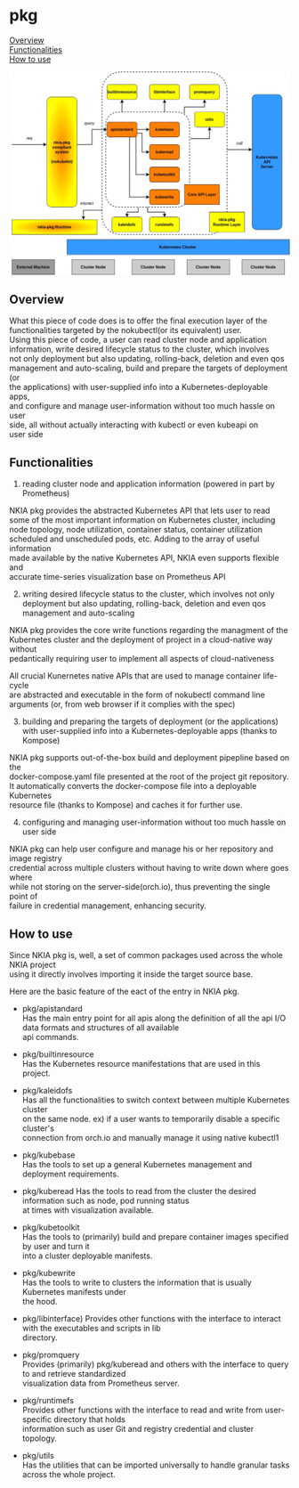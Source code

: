 # pkg



[Overview](#overview)\
[Functionalities](#functionalities)\
[How to use](#how-to-use)


![nkia-pkg overview](img/nkia-pkg.jpg)


## Overview


What this piece of code does is to offer the final execution layer of the\
functionalities targeted by the nokubectl(or its equivalent) user.\
Using this piece of code, a user can read cluster node and application\
information, write desired lifecycle status to the cluster, which involves\
not only deployment but also updating, rolling-back, deletion and even qos\
management and auto-scaling, build and prepare the targets of deployment (or\
the applications) with user-supplied info into a Kubernetes-deployable apps,\
and configure and manage user-information without too much hassle on user\
side, all without actually interacting with kubectl or even kubeapi on\
user side



## Functionalities



1. reading cluster node and application information (powered in part by Prometheus)

NKIA pkg provides the abstracted Kubernetes API that lets user to read \
some of the most important information on Kubernetes cluster, including\
node topology, node utilization, container status, container utilization\
scheduled and unscheduled pods, etc. Adding to the array of useful information\
made available by the native Kubernetes API, NKIA even supports flexible and\
accurate time-series visualization base on Prometheus API

2. writing desired lifecycle status to the cluster, which involves not only deployment but also updating, rolling-back, deletion and even qos management and auto-scaling

NKIA pkg provides the core write functions regarding the managment of the \
Kubernetes cluster and the deployment of project in a cloud-native way without\
pedantically requiring user to implement all aspects of cloud-nativeness

All crucial Kunernetes native APIs that are used to manage container life-cycle\
are abstracted and executable in the form of nokubectl command line\
arguments (or, from web browser if it complies with the spec)

3. building and preparing the targets of deployment (or the applications) with user-supplied info into a Kubernetes-deployable apps (thanks to Kompose)


NKIA pkg supports out-of-the-box build and deployment pipepline based on the\
docker-compose.yaml file presented at the root of the project git repository.\
It automatically converts the docker-compose file into a deployable Kubernetes\
resource file (thanks to Kompose) and caches it for further use. 


4. configuring and managing user-information without too much hassle on user side

NKIA pkg can help user configure and manage his or her repository and image registry\
credential across multiple clusters without having to write down where goes where\
while not storing on the server-side(orch.io), thus preventing the single point of\
failure in credential management, enhancing security.

## How to use

Since NKIA pkg is, well, a set of common packages used across the whole NKIA project\
using it directly involves importing it inside the target source base.

Here are the basic feature of the eact of the entry in NKIA pkg.


- pkg/apistandard\
  Has the main entry point for all apis along the definition of all the api I/O data formats and structures of all available\
  api commands.

- pkg/builtinresource\
  Has the Kubernetes resource manifestations that are used in this project.

- pkg/kaleidofs\
  Has all the functionalities to switch context between multiple Kubernetes cluster\
  on the same node. ex) if a user wants to temporarily disable a specific cluster's\
  connection from orch.io and manually manage it using native kubectl1

- pkg/kubebase\
  Has the tools to set up a general Kubernetes management and deployment requirements.

- pkg/kuberead
  Has the tools to read from the cluster the desired information such as node, pod running status\
  at times with visualization available. 

- pkg/kubetoolkit\
  Has the tools to (primarily) build and prepare container images specified by user and turn it \
  into a cluster deployable manifests.  

- pkg/kubewrite\
  Has the tools to write to clusters the information that is usually Kubernetes manifests under \
  the hood.

- pkg/libinterface)
  Provides other functions with the interface to interact with the executables and scripts in lib \
  directory.

- pkg/promquery\
  Provides (primarily) pkg/kuberead and others with the interface to query to and retrieve standardized \
  visualization data from Prometheus server. 

- pkg/runtimefs\
  Provides other functions with the interface to read and write from user-specific directory that holds\
  information such as user Git and registry credential and cluster topology.

- pkg/utils\
  Has the utilities that can be imported universally to handle granular tasks across the whole project.
